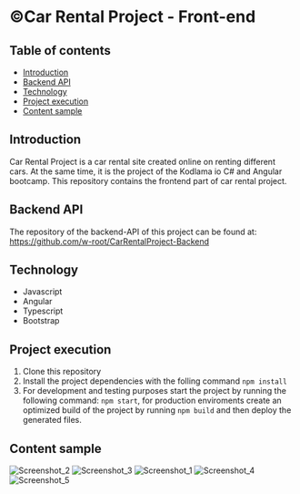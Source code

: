 # &copy;Car Rental Project - Front-end

## Table of contents

* [Introduction](#introduction)
* [Backend API](#backend-api)
* [Technology](#technology)
* [Project execution](#project-execution)
* [Content sample](#content-sample)
## Introduction

Car Rental Project is a car rental site created online on renting different cars. At the same time, it is the project of the Kodlama io C# and Angular bootcamp. This repository contains the frontend part of car rental project.


## Backend API

The repository of the backend-API of this project can be found at: https://github.com/w-root/CarRentalProject-Backend

## Technology

* Javascript 
* Angular 
* Typescript 
* Bootstrap

## Project execution

1. Clone this repository
2. Install the project dependencies with the folling command `npm install`
3. For development and testing purposes start the project by running the following command: `npm start`, for production enviroments create an optimized build of the project by running `npm build` and then deploy the generated files.


## Content sample
![Screenshot_2](https://user-images.githubusercontent.com/83351907/195135159-06f4067b-81d9-4ba2-a294-e9a9631f4d97.png)
![Screenshot_3](https://user-images.githubusercontent.com/83351907/195135162-188e4cc4-e75b-4467-ba09-be93048b7cc6.png)
![Screenshot_1](https://user-images.githubusercontent.com/83351907/195135151-9908c476-5555-4b14-a934-49077e1222ea.png)
![Screenshot_4](https://user-images.githubusercontent.com/83351907/195135174-31c5d60f-3825-4205-8476-13316ccf730a.png)
![Screenshot_5](https://user-images.githubusercontent.com/83351907/195135146-128b438c-e6d1-4371-9e14-fb70e8f854a8.png)

